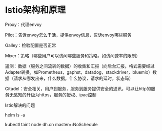 # Istio架构和原理

Proxy：代理envoy

Pilot：告诉envoy怎么干活，提供envoy信息，告诉envoy哪些服务

Galley：检验配置是否正常

Mixer：策略（哪些用户可以访问哪些服务和策略。如访问速率的限制）

遥测：数据（服务之间流转的数据）的收集和汇报（向后台汇报，格式需要经过Adapter转换，如Prometheus，gaphst，datadog，stackdriver，bluemix）数据（请求从哪发出来，什么数据，什么协议，请求的延时，状态码）

Citadel：安全相关，用户到服务，服务到服务提供安全的通讯，可以让http的服务无感知的升级为https，服务的授权、ipac控制



Istio解决的问题





helm ls -a



kubectl taint node dh.cn master=:NoSchedule





